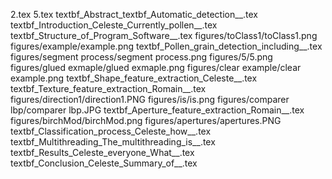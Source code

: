 2.tex
5.tex
textbf_Abstract_textbf_Automatic_detection__.tex
textbf_Introduction_Celeste_Currently_pollen__.tex
textbf_Structure_of_Program_Software__.tex
figures/toClass1/toClass1.png
figures/example/example.png
textbf_Pollen_grain_detection_including__.tex
figures/segment process/segment process.png
figures/5/5.png
figures/glued exmaple/glued exmaple.png
figures/clear example/clear example.png
textbf_Shape_feature_extraction_Celeste__.tex
textbf_Texture_feature_extraction_Romain__.tex
figures/direction1/direction1.PNG
figures/is/is.png
figures/comparer lbp/comparer lbp.JPG
textbf_Aperture_feature_extraction_Romain__.tex
figures/birchMod/birchMod.png
figures/apertures/apertures.PNG
textbf_Classification_process_Celeste_how__.tex
textbf_Multithreading_The_multithreading_is__.tex
textbf_Results_Celeste_everyone_What__.tex
textbf_Conclusion_Celeste_Summary_of__.tex